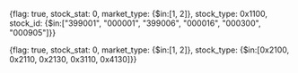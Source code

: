 {flag: true, stock_stat: 0, market_type: {$in:[1, 2]}, stock_type: 0x1100, stock_id: {$in:["399001", "000001", "399006", "000016", "000300", "000905"]}}

{flag: true, stock_stat: 0, market_type: {$in:[1, 2]}, stock_type: {$in:[0x2100, 0x2110, 0x2130, 0x3110, 0x4130]}}